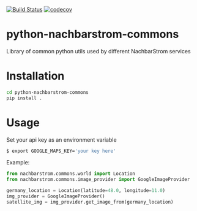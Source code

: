 [![Build Status](https://travis-ci.org/NachbarStrom/public-python-nachbarstrom-commons.svg?branch=master)](https://travis-ci.org/NachbarStrom/public-python-nachbarstrom-commons)
[![codecov](https://codecov.io/gh/NachbarStrom/public-python-nachbarstrom-commons/branch/master/graph/badge.svg)](https://codecov.io/gh/NachbarStrom/public-python-nachbarstrom-commons)

# python-nachbarstrom-commons
Library of common python utils used by different NachbarStrom services

# Installation
````bash
cd python-nachbarstrom-commons
pip install .
````
# Usage
Set your api key as an environment variable
````bash
$ export GOOGLE_MAPS_KEY='your key here'
````
Example:
````python
from nachbarstrom.commons.world import Location
from nachbarstrom.commons.image_provider import GoogleImageProvider

germany_location = Location(latitude=48.0, longitude=11.0)
img_provider = GoogleImageProvider()
satellite_img = img_provider.get_image_from(germany_location)
````
